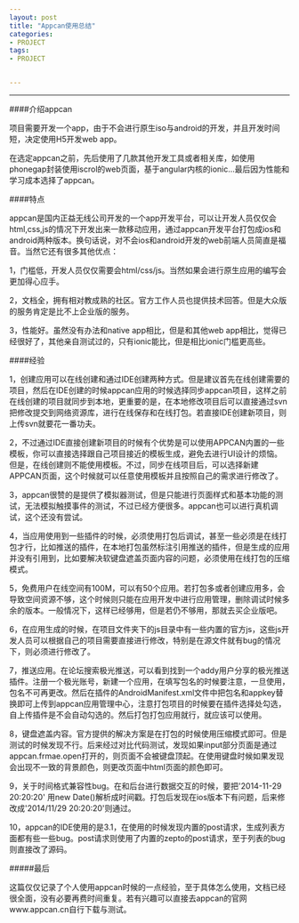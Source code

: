 ```yaml
---
layout: post
title: "Appcan使用总结"
categories:
- PROJECT
tags:
- PROJECT


---
```

---

####介绍appcan
	

项目需要开发一个app，由于不会进行原生iso与android的开发，并且开发时间短，决定使用H5开发web app。

在选定appcan之前，先后使用了几款其他开发工具或者相关库，如使用phonegap封装使用iscrol的web页面，基于angular内核的ionic...最后因为性能和学习成本选择了appcan。

####特点

appcan是国内正益无线公司开发的一个app开发平台，可以让开发人员仅仅会html,css,js的情况下开发出来一款移动应用，通过appcan开发平台打包成ios和android两种版本。换句话说，对不会ios和android开发的web前端人员简直是福音。当然它还有很多其他优点：

1，门槛低，开发人员仅仅需要会html/css/js。当然如果会进行原生应用的编写会更加得心应手。

2，文档全，拥有相对教成熟的社区。官方工作人员也提供技术回答。但是大众版的服务肯定是比不上企业版的服务。

3，性能好。虽然没有办法和native app相比，但是和其他web app相比，觉得已经很好了，其他亲自测试过的，只有ionic能比，但是相比ionic门槛更高些。


####经验


1，创建应用可以在线创建和通过IDE创建两种方式。但是建议首先在线创建需要的项目，然后在IDE创建的时候appcan应用的时候选择同步appcan项目，这样之前在线创建的项目就同步到本地，更重要的是，在本地修改项目后可以直接通过svn把修改提交到网络资源库，进行在线保存和在线打包。若直接IDE创建新项目，则上传svn就要花一番功夫。

2，不过通过IDE直接创建新项目的时候有个优势是可以使用APPCAN内置的一些模板，你可以直接选择跟自己项目接近的模板生成，避免去进行UI设计的烦恼。但是，在线创建则不能使用模板。不过，同步在线项目后，可以选择新建APPCAN页面，这个时候就可以任意使用模板并且按照自己的需求进行修改了。

3，appcan很赞的是提供了模拟器测试，但是只能进行页面样式和基本功能的测试，无法模拟触摸事件的测试，不过已经方便很多。appcan也可以进行真机调试，这个还没有尝试。

4，当应用使用到一些插件的时候，必须使用打包后调试，甚至一些必须是在线打包才行，比如推送的插件，在本地打包虽然标注引用推送的插件，但是生成的应用并没有引用到，比如要解决软键盘遮盖页面内容的问题，必须使用在线打包的压缩模式。

5，免费用户在线空间有100M，可以有50个应用。若打包多或者创建应用多，会导致空间资源不够，这个时候则只能在应用开发中进行应用管理，删除调试时候多余的版本。一般情况下，这样已经够用，但是若仍不够用，那就去买企业版吧。

6，在应用生成的时候，在项目文件夹下的js目录中有一些内置的官方js，这些js开发人员可以根据自己的项目需要直接进行修改，特别是在源文件就有bug的情况下，则必须进行修改了。

7，推送应用。在论坛搜索极光推送，可以看到找到一个addy用户分享的极光推送插件。注册一个极光账号，新建一个应用，在填写包名的时候要注意，一旦使用，包名不可再更改。然后在插件的AndroidManifest.xml文件中把包名和appkey替换即可上传到appcan应用管理中心，注意打包项目的时候要在插件选择处勾选，自上传插件是不会自动勾选的。然后打包打包应用就行，就应该可以使用。

8，键盘遮盖内容。官方提供的解决方案是在打包的时候使用压缩模式即可。但是测试的时候发现不行。后来经过对比代码测试，发现如果input部分页面是通过appcan.frmae.open打开的，则页面不会被键盘顶起。在使用键盘时候如果发现会出现不一致的背景颜色，则更改页面中html页面的颜色即可。

9，关于时间格式兼容性bug。在和后台进行数据交互的时候，要把'2014-11-29 20:20:20'
用new Date()解析成时间戳。打包后发现在ios版本下有问题，后来修改成'2014/11/29 20:20:20'则通过。

10，appcan的IDE使用的是3.1，在使用的时候发现内置的post请求，生成列表方面都有些一些bug。post请求则使用了内置的zepto的post请求，至于列表的bug则直接改了源码。



#####最后

这篇仅仅记录了个人使用appcan时候的一点经验，至于具体怎么使用，文档已经很全面，没有必要再费时间重复。若有兴趣可以直接去appcan的官网www.appcan.cn自行下载与测试。
		
